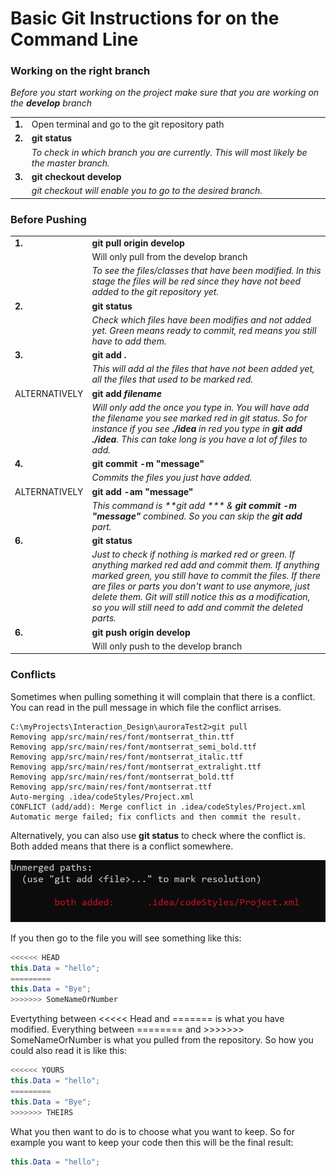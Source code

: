 # Basic Git Instructions for on the Command Line

### Working on the right branch
_Before you start working on the project make sure that you are working on the **develop** branch_


| | |
| ------ | ----------------------------------------------- |
|  **1.**  | Open terminal and go to the git repository path   |
| **2.**  |  **git status**
|         | _To check in which branch you are currently. This will most likely be the master branch._  |
| **3.**  |   **git checkout develop**
| | _git checkout will enable you to go to the desired branch._ |






### Before Pushing

|  |  |
| ------ |---------------|
| **1.**  |  **git pull origin develop** |
|   | Will only pull from the develop branch  |
|   | _To see the files/classes that have been modified. In this stage the files will be red since they have not beed added to the git repository yet._  |
| **2.**   |  **git status**
| | _Check which files have been modifies and not added yet. Green means ready to commit, red means you still have to add them._  |
| **3.**   |   **git add .** |
|   | _This will add al the files that have not been added yet, all the files that used to be marked red._  |
| ALTERNATIVELY  | **git add _filename_**   |
|   | _Will only add the once you type in. You will have add the filename you see marked red in git status. So for instance if you see **./idea** in red you type in **git add ./idea**. This can take long is you have a lot of files to add._  |
| **4.**  |  **git commit -m "message"**  |
|   | _Commits the files you just have added._  |
| ALTERNATIVELY   | **git add -am "message"**  |
|   | _This command is **git add *** & **git commit -m "message"** combined. So you can skip the **git add** part._  |
| **6.**  | **git status**  |
|   | _Just to check if nothing is marked red or green. If anything marked red add and commit them. If anything marked green, you still have to commit the files. If there are files or parts you don't want to use anymore, just delete them. Git will still notice this as a modification, so you will still need to add and commit the deleted parts._  |
| **6.**  | **git push origin develop**  |
|   | Will only push to the develop branch  |


### Conflicts

Sometimes when pulling something it will complain that there is a conflict.
You can read in the pull message in which file the conflict arrises.

```
C:\myProjects\Interaction_Design\auroraTest2>git pull
Removing app/src/main/res/font/montserrat_thin.ttf
Removing app/src/main/res/font/montserrat_semi_bold.ttf
Removing app/src/main/res/font/montserrat_italic.ttf
Removing app/src/main/res/font/montserrat_extralight.ttf
Removing app/src/main/res/font/montserrat_bold.ttf
Removing app/src/main/res/font/montserrat.ttf
Auto-merging .idea/codeStyles/Project.xml
CONFLICT (add/add): Merge conflict in .idea/codeStyles/Project.xml
Automatic merge failed; fix conflicts and then commit the result.
```

Alternatively, you can also use **git status** to check where the conflict is. Both added means that there is a conflict somewhere.

![alt text](Capture.PNG)


If you then go to the file you will see something like this:
```java
<<<<<< HEAD
this.Data = "hello";
=========
this.Data = "Bye";
>>>>>>> SomeNameOrNumber
```

Evertything between <<<<< Head and ======= is what you have modified.
Everything between ======== and >>>>>>> SomeNameOrNumber is what you pulled from the repository. So how you could also read it is like this:

```java
<<<<<< YOURS
this.Data = "hello";
=========
this.Data = "Bye";
>>>>>>> THEIRS
```

What you then want to do is to choose what you want to keep. So for example you want to keep your code then this will be the final result:

```java
this.Data = "hello";
```

